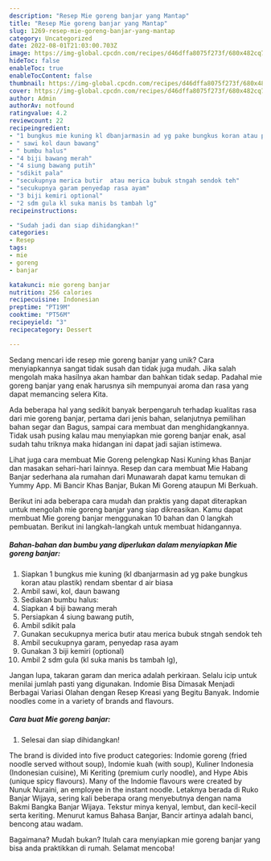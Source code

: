 ```yaml
---
description: "Resep Mie goreng banjar yang Mantap"
title: "Resep Mie goreng banjar yang Mantap"
slug: 1269-resep-mie-goreng-banjar-yang-mantap
category: Uncategorized
date: 2022-08-01T21:03:00.703Z
image: https://img-global.cpcdn.com/recipes/d46dffa8075f273f/680x482cq70/mie-goreng-banjar-foto-resep-utama.jpg
hideToc: false
enableToc: true
enableTocContent: false
thumbnail: https://img-global.cpcdn.com/recipes/d46dffa8075f273f/680x482cq70/mie-goreng-banjar-foto-resep-utama.jpg
cover: https://img-global.cpcdn.com/recipes/d46dffa8075f273f/680x482cq70/mie-goreng-banjar-foto-resep-utama.jpg
author: Admin
authorAv: notfound
ratingvalue: 4.2
reviewcount: 22
recipeingredient:
- "1 bungkus mie kuning kl dbanjarmasin ad yg pake bungkus koran atau plastik rendam sbentar d air biasa"
- " sawi kol daun bawang"
- " bumbu halus"
- "4 biji bawang merah"
- "4 siung bawang putih"
- "sdikit pala"
- "secukupnya merica butir  atau merica bubuk stngah sendok teh"
- "secukupnya garam penyedap rasa ayam"
- "3 biji kemiri optional"
- "2 sdm gula kl suka manis bs tambah lg"
recipeinstructions:

- "Sudah jadi dan siap dihidangkan!"
categories:
- Resep
tags:
- mie
- goreng
- banjar

katakunci: mie goreng banjar 
nutrition: 256 calories
recipecuisine: Indonesian
preptime: "PT19M"
cooktime: "PT56M"
recipeyield: "3"
recipecategory: Dessert

---
```





Sedang mencari ide resep mie goreng banjar yang unik? Cara menyiapkannya sangat tidak susah dan tidak juga mudah. Jika salah mengolah maka hasilnya akan hambar dan bahkan tidak sedap. Padahal mie goreng banjar yang enak harusnya sih mempunyai aroma dan rasa yang dapat memancing selera Kita.





Ada beberapa hal yang sedikit banyak berpengaruh terhadap kualitas rasa dari mie goreng banjar, pertama dari jenis bahan, selanjutnya pemilihan bahan segar dan Bagus, sampai cara membuat dan menghidangkannya. Tidak usah pusing kalau mau menyiapkan mie goreng banjar enak,      asal sudah tahu triknya maka hidangan ini dapat jadi sajian istimewa.














Lihat juga cara membuat Mie Goreng pelengkap Nasi Kuning khas Banjar dan masakan sehari-hari lainnya. Resep dan cara membuat Mie Habang Banjar sederhana ala rumahan dari Munawarah dapat kamu temukan di Yummy App. Mi Bancir Khas Banjar, Bukan Mi Goreng ataupun Mi Berkuah.






Berikut ini ada beberapa cara mudah dan praktis yang dapat diterapkan untuk mengolah mie goreng banjar yang siap dikreasikan. Kamu dapat membuat Mie goreng banjar menggunakan 10 bahan dan 0 langkah pembuatan. Berikut ini langkah-langkah untuk membuat hidangannya.

<!--inarticleads1-->

##### Bahan-bahan dan bumbu yang diperlukan dalam menyiapkan Mie goreng banjar:

1. Siapkan 1 bungkus mie kuning (kl dbanjarmasin ad yg pake bungkus koran atau plastik) rendam sbentar d air biasa
1. Ambil  sawi, kol, daun bawang
1. Sediakan  bumbu halus:
1. Siapkan 4 biji bawang merah
1. Persiapkan 4 siung bawang putih,
1. Ambil sdikit pala
1. Gunakan secukupnya merica butir  atau merica bubuk stngah sendok teh
1. Ambil secukupnya garam, penyedap rasa ayam
1. Gunakan 3 biji kemiri (optional)
1. Ambil 2 sdm gula (kl suka manis bs tambah lg),


Jangan lupa, takaran garam dan merica adalah perkiraan. Selalu icip untuk menilai jumlah pasti yang digunakan. Indomie Bisa Dimasak Menjadi Berbagai Variasi Olahan dengan Resep Kreasi yang Begitu Banyak. Indomie noodles come in a variety of brands and flavours. 

<!--inarticleads2-->

##### Cara buat Mie goreng banjar:


1. Selesai dan siap dihidangkan!

The brand is divided into five product categories: Indomie goreng (fried noodle served without soup), Indomie kuah (with soup), Kuliner Indonesia (Indonesian cuisine), Mi Keriting (premium curly noodle), and Hype Abis (unique spicy flavours). Many of the Indomie flavours were created by Nunuk Nuraini, an employee in the instant noodle. Letaknya berada di Ruko Banjar Wijaya, sering kali beberapa orang menyebutnya dengan nama Bakmi Bangka Banjar Wijaya. Tekstur minya kenyal, lembut, dan kecil-kecil serta keriting. Menurut kamus Bahasa Banjar, Bancir artinya adalah banci, bencong atau wadam. 

Bagaimana? Mudah bukan? Itulah cara menyiapkan mie goreng banjar yang bisa anda praktikkan di rumah. Selamat mencoba!
